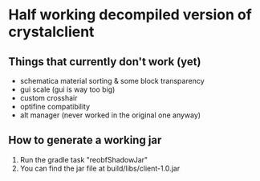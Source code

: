 # Half working decompiled version of crystalclient

## Things that currently don't work (yet)
- schematica material sorting & some block transparency
- gui scale (gui is way too big)
- custom crosshair
- optifine compatibility
- alt manager (never worked in the original one anyway)

## How to generate a working jar
1. Run the gradle task "reobfShadowJar"
2. You can find the jar file at build/libs/client-1.0.jar
